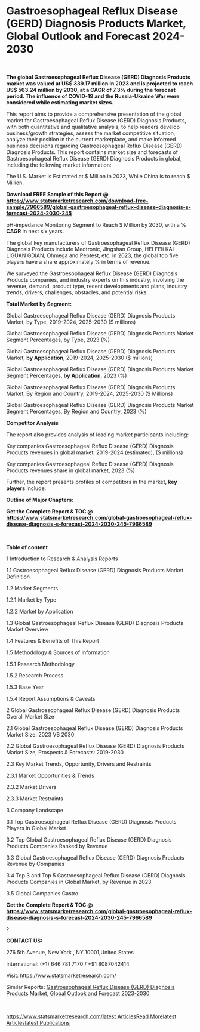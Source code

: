 <h1>Gastroesophageal Reflux Disease (GERD) Diagnosis Products Market, Global Outlook and Forecast 2024-2030</h1><br/><p><strong>The global Gastroesophageal Reflux Disease (GERD) Diagnosis Products market was valued at US$ 339.17 million in 2023 and is projected to reach US$ 563.24 million by 2030, at a <strong>CAGR</strong> of 7.3% during the forecast period. The influence of COVID-19 and the Russia-Ukraine War were considered while estimating market sizes.</strong></p>
 
 
 
 <p>This report aims to provide a comprehensive presentation of the global market for Gastroesophageal Reflux Disease (GERD) Diagnosis Products, with both quantitative and qualitative analysis, to help readers develop business/growth strategies, assess the market competitive situation, analyze their position in the current marketplace, and make informed business decisions regarding Gastroesophageal Reflux Disease (GERD) Diagnosis Products. This report contains market size and forecasts of Gastroesophageal Reflux Disease (GERD) Diagnosis Products in global, including the following market information:</p>
 
 
 
 <p>The U.S. Market is Estimated at $ Million in 2023, While China is to reach $ Million.</p>
 
 
 
 <p><strong>Download FREE Sample of this Report @ <a href="https://www.statsmarketresearch.com/download-free-sample/7966589/global-gastroesophageal-reflux-disease-diagnosis-s-forecast-2024-2030-245">https://www.statsmarketresearch.com/download-free-sample/7966589/global-gastroesophageal-reflux-disease-diagnosis-s-forecast-2024-2030-245</a></strong></p>
 
 
 
 <p>pH-impedance Monitoring Segment to Reach $ Million by 2030, with a % <strong>CAGR</strong> in next six years.</p>
 
 
 
 <p>The global key manufacturers of Gastroesophageal Reflux Disease (GERD) Diagnosis Products include Medtronic, Jingshan Group, HEI FEIi KAI LIGUAN GDIAN, Ohmega and Peptest, etc. in 2023, the global top five players have a share approximately % in terms of revenue.</p>
 
 
 
 <p>We surveyed the Gastroesophageal Reflux Disease (GERD) Diagnosis Products companies, and industry experts on this industry, involving the revenue, demand, product type, recent developments and plans, industry trends, drivers, challenges, obstacles, and potential risks.</p>
 
 
 
 <p><strong>Total Market by Segment:</strong></p>
 
 
 
 <p>Global Gastroesophageal Reflux Disease (GERD) Diagnosis Products Market, by Type, 2019-2024, 2025-2030 ($ millions)</p>
 
 
 
 <p>Global Gastroesophageal Reflux Disease (GERD) Diagnosis Products Market Segment Percentages, by Type, 2023 (%)</p>
 
 
 
 <p>Global Gastroesophageal Reflux Disease (GERD) Diagnosis Products Market, <strong>by Application</strong>, 2019-2024, 2025-2030 ($ millions)</p>
 
 
 
 <p>Global Gastroesophageal Reflux Disease (GERD) Diagnosis Products Market Segment Percentages, <strong>by Application</strong>, 2023 (%)</p>
 
 
 
 <p>Global Gastroesophageal Reflux Disease (GERD) Diagnosis Products Market, By Region and Country, 2019-2024, 2025-2030 ($ Millions)</p>
 
 
 
 <p>Global Gastroesophageal Reflux Disease (GERD) Diagnosis Products Market Segment Percentages, By Region and Country, 2023 (%)</p>
 
 
 
 <p><strong>Competitor Analysis</strong></p>
 
 
 
 <p>The report also provides analysis of leading market participants including:</p>
 
 
 
 <p>Key companies Gastroesophageal Reflux Disease (GERD) Diagnosis Products revenues in global market, 2019-2024 (estimated), ($ millions)</p>
 
 
 
 <p>Key companies Gastroesophageal Reflux Disease (GERD) Diagnosis Products revenues share in global market, 2023 (%)</p>
 
 
 
 <p>Further, the report presents profiles of competitors in the market, <strong>key players</strong> include:</p>
 
 
 
 <p><strong>Outline of Major Chapters:</strong></p>
 
 
 
 <div><b>Get the Complete Report & TOC @ <a href="https://www.statsmarketresearch.com/global-gastroesophageal-reflux-disease-diagnosis-s-forecast-2024-2030-245-7966589">https://www.statsmarketresearch.com/global-gastroesophageal-reflux-disease-diagnosis-s-forecast-2024-2030-245-7966589</a></b></div>
 
 
 
 <p><br />
 
 <b>Table of content</b></p>
 
 
 
 <p>1 Introduction to Research & Analysis Reports<br />
 
 1.1 Gastroesophageal Reflux Disease (GERD) Diagnosis Products Market Definition<br />
 
 1.2 Market Segments<br />
 
 1.2.1 Market by Type<br />
 
 1.2.2 Market by Application<br />
 
 1.3 Global Gastroesophageal Reflux Disease (GERD) Diagnosis Products Market Overview<br />
 
 1.4 Features & Benefits of This Report<br />
 
 1.5 Methodology & Sources of Information<br />
 
 1.5.1 Research Methodology<br />
 
 1.5.2 Research Process<br />
 
 1.5.3 Base Year<br />
 
 1.5.4 Report Assumptions & Caveats<br />
 
 2 Global Gastroesophageal Reflux Disease (GERD) Diagnosis Products Overall Market Size<br />
 
 2.1 Global Gastroesophageal Reflux Disease (GERD) Diagnosis Products Market Size: 2023 VS 2030<br />
 
 2.2 Global Gastroesophageal Reflux Disease (GERD) Diagnosis Products Market Size, Prospects & Forecasts: 2019-2030<br />
 
 2.3 Key Market Trends, Opportunity, Drivers and Restraints<br />
 
 2.3.1 Market Opportunities & Trends<br />
 
 2.3.2 Market Drivers<br />
 
 2.3.3 Market Restraints<br />
 
 3 Company Landscape<br />
 
 3.1 Top Gastroesophageal Reflux Disease (GERD) Diagnosis Products Players in Global Market<br />
 
 3.2 Top Global Gastroesophageal Reflux Disease (GERD) Diagnosis Products Companies Ranked by Revenue<br />
 
 3.3 Global Gastroesophageal Reflux Disease (GERD) Diagnosis Products Revenue by Companies<br />
 
 3.4 Top 3 and Top 5 Gastroesophageal Reflux Disease (GERD) Diagnosis Products Companies in Global Market, by Revenue in 2023<br />
 
 3.5 Global Companies Gastro</p>
 
 
 
 <div><b>Get the Complete Report & TOC @ <a href="https://www.statsmarketresearch.com/global-gastroesophageal-reflux-disease-diagnosis-s-forecast-2024-2030-245-7966589">https://www.statsmarketresearch.com/global-gastroesophageal-reflux-disease-diagnosis-s-forecast-2024-2030-245-7966589</a></b></div>
 
 
 
 <p>? </p>
 
 
 
 <p><b>CONTACT US:</b><br />
 
 276 5th Avenue, New York , NY 10001,United States<br />
 
 International: (+1) 646 781 7170 / +91 8087042414<br />
 
 Visit: <a href="https://www.statsmarketresearch.com/">https://www.statsmarketresearch.com/</a><br />
 
 Similar Reports: <a href="https://www.statsmarketresearch.com/global-gastroesophageal-reflux-disease-diagnosis-s-forecast-2024-2030-245-7966589">Gastroesophageal Reflux Disease (GERD) Diagnosis Products Market, Global Outlook and Forecast 2023-2030</a><br />
 
 <br />
 
 <a href="https://gyeongbokgung.com">https://www.statsmarketresearch.com/</a><a href="https://hallyeomaritime.com">latest Articles</a><a href="https://jingwansa.com">Read More</a><a href="https://nguoiviet.jp/">latest Articles</a><a href="https://www.intelmarketresearch.com/">latest Publications</a></p>